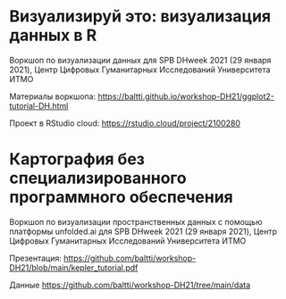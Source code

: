 # Визуализируй это: визуализация данных в R

Воркшоп по визуализации данных для SPB DHweek 2021 (29 января 2021), Центр Цифровых Гуманитарных Исследований Университета ИТМО

Материалы воркшопа: https://baltti.github.io/workshop-DH21/ggplot2-tutorial-DH.html

Проект в RStudio cloud: https://rstudio.cloud/project/2100280

# Картография без специализированного программного обеспечения

Воркшоп по визуализации пространственных данных с помощью платформы unfolded.ai для SPB DHweek 2021 (29 января 2021), Центр Цифровых Гуманитарных Исследований Университета ИТМО 

Презентация: https://github.com/baltti/workshop-DH21/blob/main/kepler_tutorial.pdf

Данные https://github.com/baltti/workshop-DH21/tree/main/data

